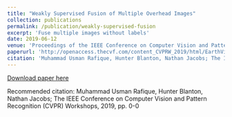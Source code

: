 ```yaml
---
title: "Weakly Supervised Fusion of Multiple Overhead Images"
collection: publications
permalink: /publication/weakly-supervised-fusion
excerpt: 'Fuse multiple images without labels'
date: 2019-06-12
venue: 'Proceedings of the IEEE Conference on Computer Vision and Pattern Recognition Workshops'
paperurl: 'http://openaccess.thecvf.com/content_CVPRW_2019/html/EarthVision/Rafique_Weakly_Supervised_Fusion_of_Multiple_Overhead_Images_CVPRW_2019_paper.html'
citation: 'Muhammad Usman Rafique, Hunter Blanton, Nathan Jacobs; The IEEE Conference on Computer Vision and Pattern Recognition (CVPR) Workshops, 2019, pp. 0-0'
---
```


[Download paper here](http://openaccess.thecvf.com/content_CVPRW_2019/papers/EarthVision/Rafique_Weakly_Supervised_Fusion_of_Multiple_Overhead_Images_CVPRW_2019_paper.pdf)

Recommended citation: Muhammad Usman Rafique, Hunter Blanton, Nathan Jacobs; The IEEE Conference on Computer Vision and Pattern Recognition (CVPR) Workshops, 2019, pp. 0-0
